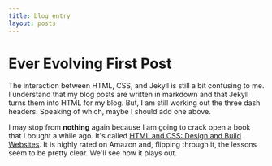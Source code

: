 ```yaml
---
title: blog entry
layout: posts
---
```

# Ever Evolving First Post

The interaction between HTML, CSS, and Jekyll is still a bit confusing to me. I understand that my blog posts are written in markdown and that Jekyll turns them into HTML for my blog. But, I am still working out the three dash headers. Speaking of which, maybe I should add one above.

I may stop from **nothing** again because I am going to crack open a book that I bought a while ago. It's called [HTML and CSS: Design and Build Websites](ttp://a.co/5nOoPlq). It is highly rated on Amazon and, flipping through it, the lessons seem to be pretty clear. We'll see how it plays out.
